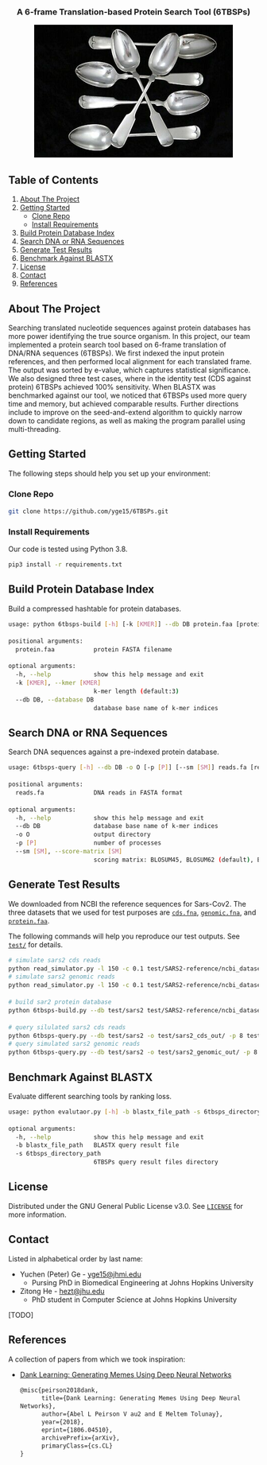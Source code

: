 <!-- INFO -->
<p align="center">
  <h3 align="center">A 6-frame Translation-based Protein Search Tool (6TBSPs)</h3>
</p>

<p align="center">
  <img src="logo.png" alt="cool project logo">
</p>

<!-- TABLE OF CONTENTS -->
## Table of Contents
<ol>
  <li><a href="#about-the-project">About The Project</a></li>
  <li>
    <a href="#getting-started">Getting Started</a>
    <ul>
      <li><a href="#clone-repo">Clone Repo</a></li>
      <li><a href="#install-requirements">Install Requirements</a></li>
    </ul>
  </li>
  <li><a href="#build-protein-database-index">Build Protein Database Index</a></li>
  <li><a href="#search-dna-or-rna-sequences">Search DNA or RNA Sequences</a></li>
  <li><a href="#generate-test-results">Generate Test Results</a></li>
  <li><a href="#benchmark-agaisnt-blastx">Benchmark Against BLASTX</a></li>
  <li><a href="#license">License</a></li>
  <li><a href="#contact">Contact</a></li>
  <li><a href="#references">References</a></li>
</ol>

<!-- ABOUT THE PROJECT -->
## About The Project

Searching translated nucleotide sequences against protein databases has more power identifying the true source organism. In this project, our team implemented a protein search tool based on 6-frame translation of DNA/RNA sequences (6TBSPs). We first indexed the input protein references, and then performed local alignment for each translated frame. The output was sorted by e-value, which captures statistical significance. We also designed three test cases, where in the identity test (CDS against protein) 6TBSPs achieved 100% sensitivity. When BLASTX was benchmarked against our tool, we noticed that 6TBSPs used more query time and memory, but achieved comparable results. Further directions include to improve on the seed-and-extend algorithm to quickly narrow down to candidate regions, as well as making the program parallel using multi-threading.

<!-- GETTING STARTED -->
## Getting Started

The following steps should help you set up your environment:

### Clone Repo

```sh
git clone https://github.com/yge15/6TBSPs.git
```

### Install Requirements

Our code is tested using Python 3.8.
```sh
pip3 install -r requirements.txt
```
## Build Protein Database Index

Build a compressed hashtable for protein databases.
```sh
usage: python 6tbsps-build [-h] [-k [KMER]] --db DB protein.faa [protein.faa ...]

positional arguments:
  protein.faa           protein FASTA filename

optional arguments:
  -h, --help            show this help message and exit
  -k [KMER], --kmer [KMER]
                        k-mer length (default:3)
  --db DB, --database DB
                        database base name of k-mer indices
```

## Search DNA or RNA Sequences

Search DNA sequences against a pre-indexed protein database.
```sh
usage: 6tbsps-query [-h] --db DB -o O [-p [P]] [--sm [SM]] reads.fa [reads.fa ...]

positional arguments:
  reads.fa              DNA reads in FASTA format

optional arguments:
  -h, --help            show this help message and exit
  --db DB               database base name of k-mer indices
  -o O                  output directory
  -p [P]                number of processes
  --sm [SM], --score-matrix [SM]
                        scoring matrix: BLOSUM45, BLOSUM62 (default), BLOSUM80
```


## Generate Test Results

We downloaded from NCBI the reference sequences for Sars-Cov2.
The three datasets that we used for test purposes are [`cds.fna`](test/SARS2-reference/ncbi_dataset/data/cds.fna), 
[`genomic.fna`](test/SARS2-reference/ncbi_dataset/data/genomic.fna),
and [`protein.faa`](test/SARS2-reference/ncbi_dataset/data/protein.faa).

The following commands will help you reproduce our test outputs. See [`test/`](test/) for details.
```sh
# simulate sars2 cds reads
python read_simulator.py -l 150 -c 0.1 test/SARS2-reference/ncbi_dataset/data/cds.fna > test/sars2_cds_l150_c01.fa
# simulate sars2 genomic reads
python read_simulator.py -l 150 -c 0.1 test/SARS2-reference/ncbi_dataset/data/genomic.fna > test/sars2_genomic_l150_c01.fa

# build sar2 protein database
python 6tbsps-build.py --db test/sars2 test/SARS2-reference/ncbi_dataset/data/protein.faa

# query silulated sars2 cds reads
python 6tbsps-query.py --db test/sars2 -o test/sars2_cds_out/ -p 8 test/sars2_cds_l150_c01.fa
# query simulated sars2 genomic reads
python 6tbsps-query.py --db test/sars2 -o test/sars2_genomic_out/ -p 8 test/sars2_genomic_l150_c01.fa
```

## Benchmark Against BLASTX

Evaluate different searching tools by ranking loss.
```sh
usage: python evalutaor.py [-h] -b blastx_file_path -s 6tbsps_directory_path

optional arguments:
  -h, --help            show this help message and exit
  -b blastx_file_path   BLASTX query result file
  -s 6tbsps_directory_path
                        6TBSPs query result files directory
```

<!-- LICENSE -->
## License
Distributed under the GNU General Public License v3.0. See [`LICENSE`](LICENSE) for more information.

<!-- CONTACT -->
## Contact

Listed in alphabetical order by last name:
* Yuchen (Peter) Ge - yge15@jhmi.edu
  * Pursing PhD in Biomedical Engineering at Johns Hopkins University
* Zitong He - hezt@jhu.edu
  * PhD student in Computer Science at Johns Hopkins University

[TODO]

<!-- REFERENCES -->
## References

A collection of papers from which we took inspiration:
* [Dank Learning: Generating Memes Using Deep Neural Networks](https://arxiv.org/pdf/1806.04510.pdf)
	```
	@misc{peirson2018dank,
	      title={Dank Learning: Generating Memes Using Deep Neural Networks}, 
	      author={Abel L Peirson V au2 and E Meltem Tolunay},
	      year={2018},
	      eprint={1806.04510},
	      archivePrefix={arXiv},
	      primaryClass={cs.CL}
	}
	```
